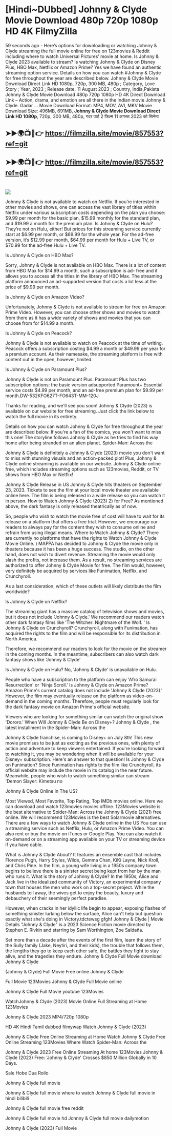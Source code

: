 # [Hindi~DUbbed] Johnny & Clyde Movie Download 480p 720p 1080p HD 4K FilmyZilla


59 seconds ago - Here’s options for downloading or watching Johnny & Clyde streaming the full movie online for free on 123movies & Reddit including where to watch Universal Pictures’ movie at home. Is Johnny & Clyde 2023 available to stream? Is watching Johnny & Clyde on Disney Plus, HBO Max, Netflix or Amazon Prime? Yes we have found an authentic streaming option service. Details on how you can watch #Johnny & Clyde for free throughout the year are described below. Johnny & Clyde Movie Download Direct Link HD 1080p, 720p, 300 MB, 480p ; Category, Love Story ; Year, 2023 ; Release date, 11 August 2023 ; Country, India,Pakista Johnny & Clyde Movie Download 480p 720p 1080p HD 4K Direct Download Link – Action, drama, and emotion are all there in the Indian movie Johnny & Clyde. Gadar ...
Movie Download Format: MP4, MOV, AVI, MKV
Movie Download Size: 496MB, 691MB, **Johnny & Clyde Movie Download Direct Link HD 1080p**, 720p, 300 MB, 480p, गदर पार्ट 2 फिल्म 11 अगस्त 2023 को सिनेमा

## ➤►🌍📺📱👉   https://filmzilla.site/movie/857553?ref=git

## ➤►🌍📺📱👉   https://filmzilla.site/movie/857553?ref=git

#

<img src="https://image.tmdb.org/t/p/w780//tIpd7vvjoNyG6CAVqSL9gJqJSTy.jpg" />

Johnny & Clyde is not available to watch on Netflix. If you’re interested in other movies and shows, one can access the vast library of titles within Netflix under various subscription costs depending on the plan you choose: $9.99 per month for the basic plan, $15.99 monthly for the standard plan, and $19.99 a month for the premium plan. Is Johnny & Clyde on Hulu? They’re not on Hulu, either! But prices for this streaming service currently start at $6.99 per month, or $69.99 for the whole year. For the ad-free version, it’s $12.99 per month, $64.99 per month for Hulu + Live TV, or $70.99 for the ad-free Hulu + Live TV.

Is Johnny & Clyde on HBO Max?

Sorry, Johnny & Clyde is not available on HBO Max. There is a lot of content from HBO Max for $14.99 a month, such a subscription is ad- free and it allows you to access all the titles in the library of HBO Max. The streaming platform announced an ad-supported version that costs a lot less at the price of $9.99 per month.

Is Johnny & Clyde on Amazon Video?

Unfortunately, Johnny & Clyde is not available to stream for free on Amazon Prime Video. However, you can choose other shows and movies to watch from there as it has a wide variety of shows and movies that you can choose from for $14.99 a month.

Is Johnny & Clyde on Peacock?

Johnny & Clyde is not available to watch on Peacock at the time of writing. Peacock offers a subscription costing $4.99 a month or $49.99 per year for a premium account. As their namesake, the streaming platform is free with content out in the open, however, limited.

Is Johnny & Clyde on Paramount Plus?

Johnny & Clyde is not on Paramount Plus. Paramount Plus has two subscription options: the basic version adsupported Paramount+ Essential service costs $4.99 per month, and an ad-free premium plan for $9.99 per month.DW-532KFO627T-FO643T-MM-120J

Thanks for reading, and we'll see you soon! Johnny & Clyde (2023) is available on our website for free streaming. Just click the link below to watch the full movie in its entirety.

Details on how you can watch Johnny & Clyde for free throughout the year are described below. If you're a fan of the comics, you won't want to miss this one! The storyline follows Johnny & Clyde as he tries to find his way home after being stranded on an alien planet. Spider-Man: Across the

Johnny & Clyde is definitely a Johnny & Clyde (2023) movie you don't want to miss with stunning visuals and an action-packed plot! Plus, Johnny & Clyde online streaming is available on our website. Johnny & Clyde online free, which includes streaming options such as 123movies, Reddit, or TV shows from HBO Max or Netflix!

Johnny & Clyde Release in US Johnny & Clyde hits theaters on September 23, 2023. Tickets to see the film at your local movie theater are available online here. The film is being released in a wide release so you can watch it in person. How to Watch Johnny & Clyde (2023) 2) for Free? As mentioned above, the dark fantasy is only released theatrically as of now.

So, people who wish to watch the movie free of cost will have to wait for its release on a platform that offers a free trial. However, we encourage our readers to always pay for the content they wish to consume online and refrain from using illegal means. Where to Watch Johnny & Clyde? There are currently no platforms that have the rights to Watch Johnny & Clyde Movie Online. ) MAPPA has decided to Johnny & Clyde the movie only in theaters because it has been a huge success. The studio, on the other hand, does not wish to divert revenue. Streaming the movie would only slash the profits, not increase them. As a result, no streaming services are authorized to offer Johnny & Clyde Movie for free. The film would, however, very definitely be acquired by services like Funimation, Netflix, and Crunchyroll.

As a last consideration, which of these outlets will likely distribute the film worldwide?

Is Johnny & Clyde on Netflix?

The streaming giant has a massive catalog of television shows and movies, but it does not include 'Johnny & Clyde.' We recommend our readers watch other dark fantasy films like 'The Witcher: Nightmare of the Wolf. ' Is Johnny & Clyde on Crunchyroll? Crunchyroll, along with Funimation, has acquired the rights to the film and will be responsible for its distribution in North America.

Therefore, we recommend our readers to look for the movie on the streamer in the coming months. In the meantime, subscribers can also watch dark fantasy shows like 'Johnny & Clyde'

Is Johnny & Clyde on Hulu? No, 'Johnny & Clyde' is unavailable on Hulu.

People who have a subscription to the platform can enjoy 'Afro Samurai Resurrection' or 'Ninja Scroll.' Is Johnny & Clyde on Amazon Prime? Amazon Prime's current catalog does not include 'Johnny & Clyde (2023).' However, the film may eventually release on the platform as video-on-demand in the coming months. Therefore, people must regularly look for the dark fantasy movie on Amazon Prime's official website.

Viewers who are looking for something similar can watch the original show 'Dororo.' When Will Johnny & Clyde Be on Disney+? Johnny & Clyde , the latest installment in the Spider-Man: Across the

Johnny & Clyde franchise, is coming to Disney+ on July 8th! This new movie promises to be just as exciting as the previous ones, with plenty of action and adventure to keep viewers entertained. If you're looking forward to watching it, you may be wondering when it will be available for your Disney+ subscription. Here's an answer to that question! Is Johnny & Clyde on Funimation? Since Funimation has rights to the film like Crunchyroll, its official website may include the movie in its catalog in the near future. Meanwhile, people who wish to watch something similar can stream 'Demon Slayer: Kimetsu no

Johnny & Clyde Online In The US?

Most Viewed, Most Favorite, Top Rating, Top IMDb movies online. Here we can download and watch 123movies movies offline. 123Movies website is the best alternative to Spider-Man: Across the Johnny & Clyde (2021) free online. We will recommend 123Movies is the best Solarmovie alternatives. There are a few ways to watch Johnny & Clyde online in the US You can use a streaming service such as Netflix, Hulu, or Amazon Prime Video. You can also rent or buy the movie on iTunes or Google Play. You can also watch it on-demand or on a streaming app available on your TV or streaming device if you have cable.

What is Johnny & Clyde About? It features an ensemble cast that includes Florence Pugh, Harry Styles, Wilde, Gemma Chan, KiKi Layne, Nick Kroll, and Chris Pine. In the film, a young wife living in a 1950s company town begins to believe there is a sinister secret being kept from her by the man who runs it. What is the story of Johnny & Clyde? In the 1950s, Alice and Jack live in the idealized community of Victory, an experimental company town that houses the men who work on a top-secret project. While the husbands toil away, the wives get to enjoy the beauty, luxury and debauchery of their seemingly perfect paradise.

However, when cracks in her idyllic life begin to appear, exposing flashes of something sinister lurking below the surface, Alice can't help but question exactly what she's doing in Victory.tdctewsg gfghf Johnny & Clyde | Movie Details "Johnny & Clyde" is a 2023 Science Fiction movie directed by Stephen E. Rivkin and starring by Sam Worthington, Zoe Saldaña.

Set more than a decade after the events of the first film, learn the story of the Sully family (Jake, Neytiri, and their kids), the trouble that follows them, the lengths they go to keep each other safe, the battles they fight to stay alive, and the tragedies they endure. Johnny & Clyde Full Movie download Johnny & Clyde

(Johnny & Clyde) Full Movie Free online Johnny & Clyde

Full Movie 123Movies Johnny & Clyde Full Movie online

Johnny & Clyde Full Movie youtube 123Movies

WatchJohnny & Clyde (2023) Movie Online Full Streaming at Home 123Movies

Johnny & Clyde 2023 MP4/720p 1080p

HD 4K Hindi Tamil dubbed filmywap Watch Johnny & Clyde (2023)

Johnny & Clyde Free Online Streaming at Home Watch Johnny & Clyde Free Online Streaming 123Movies Where Watch Spider-Man: Across the

Johnny & Clyde 2023 Free Online Streaming At home 123Movies Johnny & Clyde (2023) Free: 'Johnny & Clyde' Crosses $850 Million Globally in 10 Days.

Sale Hobe Dua Roilo

Johnny & Clyde full movie

Johnny & Clyde full movie where to watch Johnny & Clyde full movie in hindi bilibili

Johnny & Clyde full movie free reddit

Johnny & Clyde full movie hd Johnny & Clyde full movie dailymotion

Johnny & Clyde (2023) Full Movie